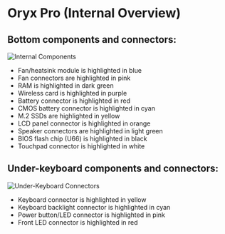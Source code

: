 # Oryx Pro (Internal Overview)

## Bottom components and connectors:

![Internal Components](./img/components-highlighted.jpg)

- Fan/heatsink module is highlighted in blue
- Fan connectors are highlighted in pink
- RAM is highlighted in dark green
- Wireless card is highlighted in purple
- Battery connector is highlighted in red
- CMOS battery connector is highlighted in cyan
- M.2 SSDs are highlighted in yellow
- LCD panel connector is highlighted in orange
- Speaker connectors are highlighted in light green
- BIOS flash chip (U66) is highlighted in black
- Touchpad connector is highlighted in white

## Under-keyboard components and connectors:

![Under-Keyboard Connectors](./img/under-keyboard.jpg)

- Keyboard connector is highlighted in yellow
- Keyboard backlight connector is highlighted in cyan
- Power button/LED connector is highlighted in pink
- Front LED connector is highlighted in red

